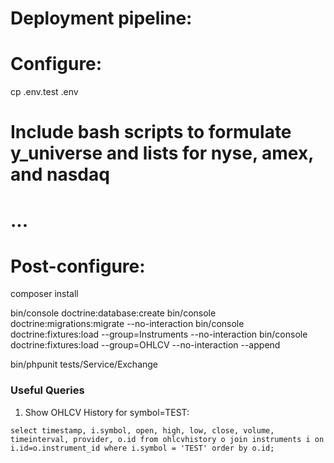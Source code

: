 # Deployment pipeline:
# Configure:
cp .env.test .env

# Include bash scripts to formulate y_universe and lists for nyse, amex, and nasdaq
# ...

# Post-configure:
composer install

bin/console doctrine:database:create
bin/console doctrine:migrations:migrate --no-interaction 
bin/console doctrine:fixtures:load --group=Instruments --no-interaction
bin/console doctrine:fixtures:load --group=OHLCV --no-interaction --append

bin/phpunit tests/Service/Exchange



### Useful Queries

1. Show OHLCV History for symbol=TEST:
```mysql
select timestamp, i.symbol, open, high, low, close, volume, timeinterval, provider, o.id from ohlcvhistory o join instruments i on i.id=o.instrument_id where i.symbol = 'TEST' order by o.id;
```
